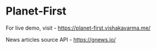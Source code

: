 # Planet-First

For live demo, visit - https://planet-first.vishakavarma.me/

News articles source API - https://gnews.io/
 
